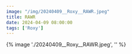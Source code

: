 ```yaml
---
image: "/img/20240409__Roxy__RAWR.jpeg"
title: RAWR 
date: 2024-04-09 08:00:00
tags: ['Roxy']
---
```

{% image './20240409__Roxy__RAWR.jpeg', '' %}